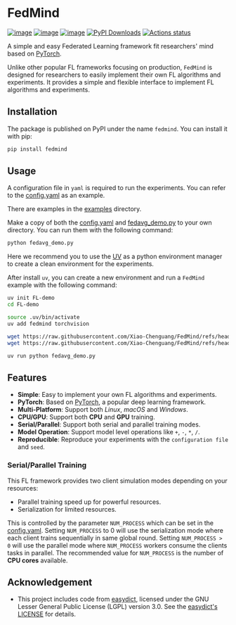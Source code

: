 # FedMind

[![image](https://img.shields.io/pypi/v/fedmind.svg)](https://pypi.python.org/pypi/fedmind)
[![image](https://img.shields.io/pypi/l/fedmind.svg)](https://github.com/Xiao-Chenguang/FedMind//blob/main/LICENSE)
[![image](https://img.shields.io/pypi/pyversions/fedmind.svg)](https://pypi.python.org/pypi/fedmind)
[![PyPI Downloads](https://static.pepy.tech/badge/fedmind)](https://pepy.tech/projects/fedmind)
[![Actions status](https://github.com/Xiao-Chenguang/FedMind/workflows/Ruff/badge.svg)](https://github.com/Xiao-Chenguang/FedMind/actions)

A simple and easy Federated Learning framework fit researchers' mind based on [PyTorch](https://pytorch.org/).

Unlike other popular FL frameworks focusing on production, `FedMind` is designed for researchers to easily implement their own FL algorithms and experiments. It provides a simple and flexible interface to implement FL algorithms and experiments.

## Installation
The package is published on PyPI under the name `fedmind`. You can install it with pip:
```bash
pip install fedmind
```

## Usage

A configuration file in `yaml` is required to run the experiments.
You can refer to the [config.yaml](./config.yaml) as an example.

There are examples in the [examples](./examples) directory.


Make a copy of both the [config.yaml](./config.yaml) and [fedavg_demo.py](./examples/fedavg_demo.py) to your own directory.
 You can run them with the following command:
```bash
python fedavg_demo.py
```

Here we recommend you to use the [UV](https://docs.astral.sh/uv/) as a python environment manager to create a clean environment for the experiments.

After install `uv`, you can create a new environment and run a `FedMind` example with the following command:
```bash
uv init FL-demo
cd FL-demo

source .uv/bin/activate
uv add fedmind torchvision

wget https://raw.githubusercontent.com/Xiao-Chenguang/FedMind/refs/heads/main/examples/fedavg_demo.py
wget https://raw.githubusercontent.com/Xiao-Chenguang/FedMind/refs/heads/main/config.yaml

uv run python fedavg_demo.py
```


## Features
- **Simple**: Easy to implement your own FL algorithms and experiments.
- **PyTorch**: Based on [PyTorch](https://pytorch.org/), a popular deep learning framework.
- **Multi-Platform**: Support both *Linux*, *macOS* and *Windows*.
- **CPU/GPU**: Support both **CPU** and **GPU** training.
- **Serial/Parallel**: Support both serial and parallel training modes.
- **Model Operation**: Support model level operations like `+`, `-`, `*`, `/`.
- **Reproducible**: Reproduce your experiments with the `configuration file` and `seed`.


### Serial/Parallel Training
This FL framework provides two client simulation modes depending on your resources:
- Parallel training speed up for powerful resources.
- Serialization for limited resources.

This is controlled by the parameter `NUM_PROCESS` which can be set in the [config.yaml](./config.yaml).
Setting `NUM_PROCESS` to 0 will use the serialization mode where each client trains sequentially in same global round.
Setting `NUM_PROCESS > 0` will use the parallel mode where `NUM_PROCESS` workers consume the clients tasks in parallel.
The recommended value for `NUM_PROCESS` is the number of **CPU cores** available.

## Acknowledgement
- This project includes code from [easydict](https://github.com/makinacorpus/easydict), licensed under the GNU Lesser General Public License (LGPL) version 3.0.
See the [easydict's LICENSE](https://github.com/makinacorpus/easydict?tab=LGPL-3.0-1-ov-file) for details.